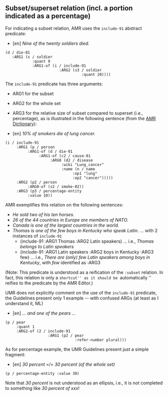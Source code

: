 ## Subset/superset relation (incl. a portion indicated as a percentage)

For indicating a subset relation,  AMR uses the `include-91` abstract predicate:   

- [en] _Nine of the twenty soldiers died._
```
(d / die-01
   :ARG1 (s / soldier
            :quant 9
            :ARG1-of (i / include-91
                        :ARG2 (s3 / soldier
                                  :quant 20))))
```

The `include-91` predicate has three arguments:
- ARG1 for the subset
- ARG2 for the whole set
- ARG3 for the relative size of subset compared to superset (i.e., percentage), as is illustrated in the following sentence (from the [AMR Dictionary](https://amr.isi.edu/doc/amr-dict.html)):


- [en] _10% of smokers die of lung cancer._
```
(i / include-91 
     :ARG1 (p / person 
          :ARG1-of (d / die-01 
               :ARG1-of (c2 / cause-01 
                    :ARG0 (d2 / disease 
                         :wiki "Lung_cancer" 
                         :name (n / name 
                              :op1 "lung" 
                              :op2 "cancer"))))) 
     :ARG2 (p2 / person 
          :ARG0-of (s2 / smoke-02)) 
     :ARG3 (p3 / percentage-entity 
          :value 10))
```

AMR exemplifies this relation on the following sentences: 
- _He sold two of his ten horses._  
- _26 of the 44 countries in Europe are members of NATO._
- _Canada is one of the largest countries in the world._ 
- _Thomas is one of the few boys in Kentucky who speak Latin._ ... with 2 instances of `include-91` 
  - (include-91 :ARG1 Thomas :ARG2 Latin speakers) ... i.e., _Thomas belongs to Latin speakers_
  - (include-91 :ARG1 Latin speakers :ARG2 boys in Kentucky :ARG3 few) ... i.e., _There are (only) few Latin speakers among boys in Kentucky_, with _few_ identified as :ARG3

(Note: This predicate is understood as a reification of the `:subset` relation. In fact, this relation is only a ``shortcut'' as it should be ``automatically '' reifies to the predicate by the AMR Editor.)



UMR does not explicitly comment on the use of the `include-91` predicate, the Guidelines present only 1 example -- with confused ARGs (at least as I understand it, ML) 

- [en] _... and one of the pears ..._
```
(p / pear
     :quant 1
     :ARG2-of (2 / include-91
                   :ARG1 (p2 / pear
                               :refer-number plural)))
```


As for percentage example, the UMR Guidelines present just a simple fragment:

- [en] _30 percent_ =/= _30 percent (of the whole set)_
```
(p / percentage-entity :value 30)
```
Note that _30 percent_ is not understood as an ellipsis, i.e., it is not completed to something like _30 percent of xxx_!


